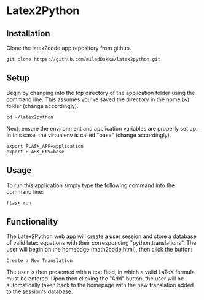 # Latex2Python
## Installation
Clone the latex2code app repository from github.
```
git clone https://github.com/miladDakka/latex2python.git
```
## Setup
Begin by changing into the top directory of the application folder using the command line. This assumes you've saved the directory in the home (~) folder (change accordingly).
```
cd ~/latex2python
```
Next, ensure the environment and application variables are properly set up. In this case, the virtualenv is called "base" (change accordingly).
```
export FLASK_APP=application
export FLASK_ENV=base
```
## Usage
To run this application simply type the following command into the command line:
```
flask run
```
## Functionality
The Latex2Python web app will create a user session and store a database of valid latex equations with their corresponding "python translations". The user will begin on the homepage (math2code.html), then click the button: 
```
Create a New Translation
```
The user is then presented with a text field, in which a valid LaTeX formula must be entered. Upon then clicking the "Add" button, the user will be automatically taken back to the homepage with the new translation added to the session's database.
